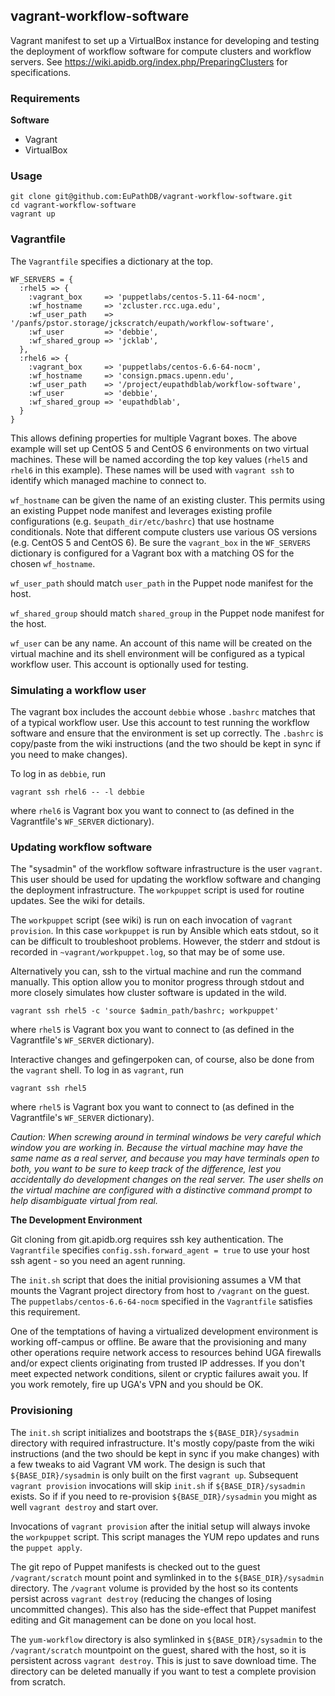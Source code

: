 ## vagrant-workflow-software

Vagrant manifest to set up a VirtualBox instance for developing and testing the deployment of workflow software for compute clusters and workflow servers. See https://wiki.apidb.org/index.php/PreparingClusters for specifications.

### Requirements

__Software__

- Vagrant
- VirtualBox


### Usage

    git clone git@github.com:EuPathDB/vagrant-workflow-software.git
    cd vagrant-workflow-software
    vagrant up

### Vagrantfile

The `Vagrantfile` specifies a dictionary at the top.

    WF_SERVERS = {
      :rhel5 => {
        :vagrant_box     => 'puppetlabs/centos-5.11-64-nocm',
        :wf_hostname     => 'zcluster.rcc.uga.edu',
        :wf_user_path    => '/panfs/pstor.storage/jckscratch/eupath/workflow-software',
        :wf_user         => 'debbie',
        :wf_shared_group => 'jcklab',
      },
      :rhel6 => {
        :vagrant_box     => 'puppetlabs/centos-6.6-64-nocm',
        :wf_hostname     => 'consign.pmacs.upenn.edu',
        :wf_user_path    => '/project/eupathdblab/workflow-software',
        :wf_user         => 'debbie',
        :wf_shared_group => 'eupathdblab',
      }
    }

This allows defining properties for multiple Vagrant boxes. The above example will set up CentOS 5 and CentOS 6 environments on two virtual machines. These will be named according the top key values (`rhel5` and `rhel6` in this example). These names will be used with `vagrant ssh` to identify which managed machine to connect to.

`wf_hostname` can be given the name of an existing cluster. This permits using an existing Puppet node manifest and leverages existing profile configurations (e.g. `$eupath_dir/etc/bashrc`) that use hostname conditionals. Note that different compute clusters use various OS versions (e.g. CentOS 5 and CentOS 6). Be sure the `vagrant_box` in the `WF_SERVERS` dictionary is configured for a Vagrant box with a matching OS for the chosen `wf_hostname`.

`wf_user_path` should match `user_path` in the Puppet node manifest for the host.

`wf_shared_group` should match `shared_group` in the Puppet node manifest for the host.

`wf_user` can be any name. An account of this name will be created on the virtual machine and its shell environment will be configured as a typical workflow user. This account is optionally used for testing.

### Simulating a workflow user

The vagrant box includes the account `debbie` whose `.bashrc` matches that of a typical workflow user. Use this account to test running the workflow software and ensure that the environment is set up correctly. The `.bashrc` is copy/paste from the wiki instructions (and the two should be kept in sync if you need to make changes).

To log in as `debbie`, run

    vagrant ssh rhel6 -- -l debbie

where `rhel6` is Vagrant box you want to connect to (as defined in the Vagrantfile's `WF_SERVER` dictionary).

### Updating workflow software

The "sysadmin" of the workflow software infrastructure is the user `vagrant`. This user should be used for updating the workflow software and changing the deployment infrastructure. The `workpuppet` script is used for routine updates. See the wiki for details.

The `workpuppet` script (see wiki) is run on each invocation of `vagrant provision`. In this case `workpuppet` is run by Ansible which eats stdout, so it can be difficult to troubleshoot problems. However, the stderr and stdout is recorded in `~vagrant/workpuppet.log`, so that may be of some use.

Alternatively you can, ssh to the virtual machine and run the command manually. This option allow you to monitor progress through stdout and more closely simulates how cluster software is updated in the wild.

    vagrant ssh rhel5 -c 'source $admin_path/bashrc; workpuppet'

where `rhel5` is Vagrant box you want to connect to (as defined in the Vagrantfile's `WF_SERVER` dictionary).

Interactive changes and gefingerpoken can, of course, also be done from the `vagrant` shell. To log in as `vagrant`, run

    vagrant ssh rhel5

where `rhel5` is Vagrant box you want to connect to (as defined in the Vagrantfile's `WF_SERVER` dictionary).

_Caution: When screwing around in terminal windows be very careful which window you are working in. Because the virtual machine may have the same name as a real server, and because you may have terminals open to both, you want to be sure to keep track of the difference, lest you accidentally do development changes on the real server. The user shells on the virtual machine are configured with a distinctive command prompt to help disambiguate virtual from real._

__The Development Environment__

Git cloning from git.apidb.org requires ssh key authentication. The `Vagrantfile` specifies `config.ssh.forward_agent = true` to use your host ssh agent - so you need an agent running.

The `init.sh` script that does the initial provisioning assumes a VM that mounts the Vagrant project directory from host to `/vagrant` on the guest. The `puppetlabs/centos-6.6-64-nocm` specified in the `Vagrantfile` satisfies this requirement.

One of the temptations of having a virtualized development environment is working off-campus or offline. Be aware that the provisioning and many other operations require network access to resources behind UGA firewalls and/or expect clients originating from trusted IP addresses. If you don't meet expected network conditions, silent or cryptic failures await you. If you work remotely, fire up UGA's VPN and you should be OK.


### Provisioning

The `init.sh` script initializes and bootstraps the `${BASE_DIR}/sysadmin` directory with required infrastructure. It's mostly copy/paste from the wiki instructions (and the two should be kept in sync if you make changes) with a few tweaks to aid Vagrant VM work. The design is such that `${BASE_DIR}/sysadmin` is only built on the first `vagrant up`. Subsequent `vagrant provision` invocations will skip `init.sh` if `${BASE_DIR}/sysadmin` exists. So if if you need to re-provision `${BASE_DIR}/sysadmin` you might as well `vagrant destroy` and start over.

Invocations of `vagrant provision` after the initial setup will always invoke the `workpuppet` script. This script manages the YUM repo updates and runs the `puppet apply`.

The git repo of Puppet manifests is checked out to the guest `/vagrant/scratch` mount point and symlinked in to the `${BASE_DIR}/sysadmin` directory. The `/vagrant` volume is provided by the host so its contents persist across `vagrant destroy` (reducing the changes of losing uncommitted changes). This also has the side-effect that Puppet manifest editing and Git management can be done on you local host.

The `yum-workflow` directory is also symlinked in `${BASE_DIR}/sysadmin` to the `/vagrant/scratch` mountpoint on the guest, shared with the host, so it is persistent across `vagrant destroy`. This is just to save download time. The directory can be deleted manually if you want to test a complete provision from scratch.
